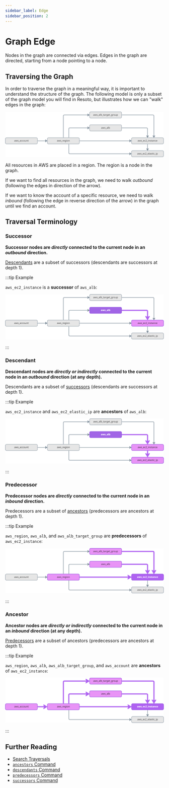 ```yaml
---
sidebar_label: Edge
sidebar_position: 2
---
```


# Graph Edge

Nodes in the graph are connected via edges. Edges in the graph are directed, starting from a node pointing to a node.

## Traversing the Graph

In order to traverse the graph in a meaningful way, it is important to understand the structure of the graph. The following model is only a subset of the graph model you will find in Resoto, but illustrates how we can "walk" edges in the graph:

![Edge Data Model](./img/graph_query_graph_edges.png)

All resources in AWS are placed in a region. The region is a node in the graph.

If we want to find all resources in the graph, we need to walk _outbound_ (following the edges in direction of the arrow).

If we want to know the account of a specific resource, we need to walk _inbound_ (following the edge in reverse direction of the arrow) in the graph until we find an account.

## Traversal Terminology

### Successor

**Successor nodes are _directly_ connected to the current node in an _outbound_ direction.**

[Descendants](#descendant) are a subset of successors (descendants are successors at depth 1).

:::tip Example

`aws_ec2_instance` is a **successor** of `aws_alb`:

![Successors](./img/graph_edges_successors.png)

:::

### Descendant

**Descendant nodes are _directly or indirectly_ connected to the current node in an _outbound_ direction (at any depth).**

Descendants are a subset of [successors](#successor) (descendants are successors at depth 1).

:::tip Example

`aws_ec2_instance` and `aws_ec2_elastic_ip` are **ancestors** of `aws_alb`:

![Descendants](./img/graph_edges_descendants.png)

:::

### Predecessor

**Predecessor nodes are _directly_ connected to the current node in an _inbound_ direction.**

Predecessors are a subset of [ancestors](#ancestor) (predecessors are ancestors at depth 1).

:::tip Example

`aws_region`, `aws_alb`, and `aws_alb_target_group` are **predecessors** of `aws_ec2_instance`:

![Predecessors](./img/graph_edges_predecessors.png)

:::

### Ancestor

**Ancestor nodes are _directly or indirectly_ connected to the current node in an _inbound_ direction (at any depth).**

[Predecessors](#predecessor) are a subset of ancestors (predecessors are ancestors at depth 1).

:::tip Example

`aws_region`, `aws_alb`, `aws_alb_target_group`, and `aws_account` are **ancestors** of `aws_ec2_instance`:

![Ancestors](./img/graph_edges_ancestors.png)

:::

## Further Reading

- [Search Traversals](../../reference/search/traversals.md)
- [`ancestors` Command](../../reference/cli/search-commands/ancestors.md)
- [`descendants` Command](../../reference/cli/search-commands/descendants.md)
- [`predecessors` Command](../../reference/cli/search-commands/predecessors.md)
- [`successors` Command](../../reference/cli/search-commands/successors.md)
